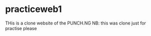 # practiceweb1

THis is a clone website of the PUNCH.NG
NB: this was clone just for practise please
